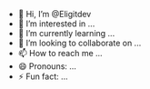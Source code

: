- 👋 Hi, I’m @Eligitdev
- 👀 I’m interested in ...
- 🌱 I’m currently learning ...
- 💞️ I’m looking to collaborate on ...
- 📫 How to reach me ...
- 😄 Pronouns: ...
- ⚡ Fun fact: ...

<!---
Eligitdev/Eligitdev is a ✨ special ✨ repository because its `README.md` (this file) appears on your GitHub profile.
You can click the Preview link to take a look at your changes.
--->
